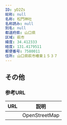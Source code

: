 ```yaml
---
ID: yD2Zs
総称: null
名称: 松門神社
名称読み: null
別名: null
都道府県: 山口県
区域: 萩市
緯度: 34.412333
経度: 131.4179511
郵便番号: 7580011
住所: 山口県萩市椿東１５３７
---
```


## その他

### 参考URL

| URL | 説明          |
| --- | ------------- |
|     | OpenStreetMap |
